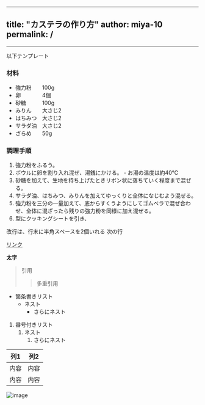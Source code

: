 
---
title: "カステラの作り方"
author: miya-10
permalink: /
---



---

以下テンプレート

### 材料
- 強力粉　　100g
- 卵　　　　4個
- 砂糖　　　100g
- みりん　　大さじ2
- はちみつ　大さじ2
- サラダ油　大さじ2
- ざらめ　　50g

### 調理手順
1. 強力粉をふるう。
2. ボウルに卵を割り入れ混ぜ、湯銭にかける。  - お湯の温度は約40℃
3. 砂糖を加えて、生地を持ち上げたときリボン状に落ちていく程度まで混ぜる。
4. サラダ油、はちみつ、みりんを加えてゆっくりと全体になじむよう混ぜる。
5. 強力粉を三分の一量加えて、底からすくうようにしてゴムベラで混ぜ合わせ、全体に混ざったら残りの強力粉を同様に加え混ぜる。
6. 型にクッキングシートを引き、


改行は、行末に半角スペースを2個いれる
次の行

[リンク](https://www.google.co.jp/)

**太字**

> 引用
>> 多重引用


- 箇条書きリスト
  - ネスト
    - さらにネスト


1. 番号付きリスト
   1. ネスト
      1. さらにネスト


| 列1  | 列2  |
|-----|-----|
| 内容  | 内容  |
| 内容  | 内容  |

![image](/GHPages_WebSite/assets/images/logo-150.png)
